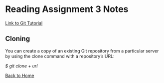 # Reading Assignment 3 Notes

[Link to Git Tutorial](https://blog.udemy.com/git-tutorial-a-comprehensive-guide/)

## Cloning

You can create a copy of an existing Git repository from a particular server by using the clone command with a repository’s URL:

*$ git clone + url*

[Back to Home](../README.md)
